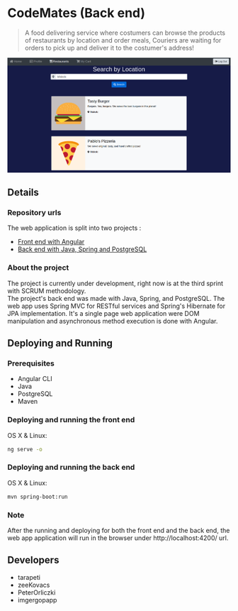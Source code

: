 # CodeMates (Back end)
> A food delivering service where costumers can browse the products of restaurants by location and order meals, Couriers are waiting for orders to pick up and deliver it to the costumer's address!

![alt text](src/main/resources/header.png "CodeMates")

## Details

### Repository urls
The web application is split into two projects :  
- [Front end with Angular](https://github.com/PeterOrliczki/CodeMatesAngular)  
- [Back end with Java, Spring and PostgreSQL](https://github.com/PeterOrliczki/CodeMatesSpring)

### About the project
The project is currently under development, right now is at the third sprint with SCRUM methodology.   
The project's back end was made with Java, Spring, and PostgreSQL.   The web app uses Spring MVC for RESTful services and Spring's Hibernate for JPA implementation.   It's a single page web application were DOM manipulation and asynchronous method execution is done with Angular.   

## Deploying and Running

### Prerequisites
- Angular CLI
- Java 
- PostgreSQL
- Maven

### Deploying and running the front end
OS X & Linux:
```sh
ng serve -o
```

### Deploying and running the back end
OS X & Linux:
```sh
mvn spring-boot:run
```
### Note
After the running and deploying for both the front end and the back end, the web app application will run in the browser under http://localhost:4200/ url.

## Developers
- tarapeti
- zeeKovacs
- PeterOrliczki
- imgergopapp
